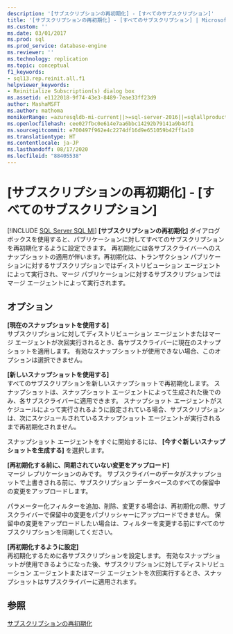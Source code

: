 ```yaml
---
description: '[サブスクリプションの再初期化] - [すべてのサブスクリプション]'
title: '[サブスクリプションの再初期化] - [すべてのサブスクリプション] | Microsoft Docs'
ms.custom: ''
ms.date: 03/01/2017
ms.prod: sql
ms.prod_service: database-engine
ms.reviewer: ''
ms.technology: replication
ms.topic: conceptual
f1_keywords:
- sql13.rep.reinit.all.f1
helpviewer_keywords:
- Reinitialize Subscription(s) dialog box
ms.assetid: e1122018-9f74-43e3-8489-7eae33ff23d9
author: MashaMSFT
ms.author: mathoma
monikerRange: =azuresqldb-mi-current||>=sql-server-2016||=sqlallproducts-allversions
ms.openlocfilehash: cee027fbc0e614e7aa6bbc14292b79141a9b4df1
ms.sourcegitcommit: e700497f962e4c2274df16d9e651059b42ff1a10
ms.translationtype: HT
ms.contentlocale: ja-JP
ms.lasthandoff: 08/17/2020
ms.locfileid: "88405538"
---
```

# <a name="reinitialize-subscriptions---all-subscriptions"></a>[サブスクリプションの再初期化] - [すべてのサブスクリプション]
[!INCLUDE [SQL Server SQL MI](../../includes/applies-to-version/sql-asdbmi.md)]
  **[サブスクリプションの再初期化]** ダイアログ ボックスを使用すると、パブリケーションに対してすべてのサブスクリプションを再初期化するように設定できます。 再初期化には各サブスクライバーへのスナップショットの適用が伴います。再初期化は、トランザクション パブリケーションに対するサブスクリプションではディストリビューション エージェントによって実行され、マージ パブリケーションに対するサブスクリプションではマージ エージェントによって実行されます。  
  
## <a name="options"></a>オプション  
 **[現在のスナップショットを使用する]**  
 サブスクリプションに対してディストリビューション エージェントまたはマージ エージェントが次回実行されるとき、各サブスクライバーに現在のスナップショットを適用します。 有効なスナップショットが使用できない場合、このオプションは選択できません。  
  
 **[新しいスナップショットを使用する]**  
 すべてのサブスクリプションを新しいスナップショットで再初期化します。 スナップショットは、スナップショット エージェントによって生成された後でのみ、各サブスクライバーに適用できます。 スナップショット エージェントがスケジュールによって実行されるように設定されている場合、サブスクリプションは、次にスケジュールされているスナップショット エージェントが実行されるまで再初期化されません。  
  
 スナップショット エージェントをすぐに開始するには、 **[今すぐ新しいスナップショットを生成する]** を選択します。  
  
 **[再初期化する前に、同期されていない変更をアップロード]**  
 マージ レプリケーションのみです。 サブスクライバーのデータがスナップショットで上書きされる前に、サブスクリプション データベースのすべての保留中の変更をアップロードします。  
  
 パラメーター化フィルターを追加、削除、変更する場合は、再初期化の際、サブスクライバーで保留中の変更をパブリッシャーにアップロードできません。 保留中の変更をアップロードしたい場合は、フィルターを変更する前にすべてのサブスクリプションを同期してください。  
  
 **[再初期化するように設定]**  
 再初期化するために各サブスクリプションを設定します。 有効なスナップショットが使用できるようになった後、サブスクリプションに対してディストリビューション エージェントまたはマージ エージェントを次回実行するとき、スナップショットはサブスクライバーに適用されます。  
  
## <a name="see-also"></a>参照  
 [サブスクリプションの再初期化](../../relational-databases/replication/reinitialize-subscriptions.md)  
  
  
